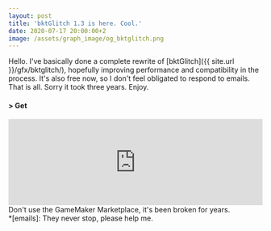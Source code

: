 ```yaml
---
layout: post
title: 'bktGlitch 1.3 is here. Cool.'
date: 2020-07-17 20:00:00+2
image: /assets/graph_image/og_bktglitch.png
---
```

<div class="subsection">
Hello. I've basically done a complete rewrite of [bktGlitch]({{ site.url }}/gfx/bktglitch/), hopefully improving performance and compatibility in the process.   
It's also free now, so I don't feel obligated to respond to emails.    
That is all. Sorry it took three years. Enjoy.
</div>     
<div class="subsection">
<h4 class="visual-title">&gt; Get</h4>    
<div class="dashed-border">
<iframe frameborder="0" src="https://itch.io/embed/209485?linkback=true&amp;border_width=3&amp;bg_color=222222&amp;fg_color=eeeeee&amp;border_color=363636" width="100%" height="171"></iframe></div>
Don't use the GameMaker Marketplace, it's been broken for years.
</div>
*[emails]: They never stop, please help me.